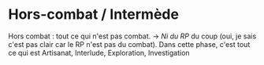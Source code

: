 # Hors-combat / Intermède

Hors combat : tout ce qui n'est pas combat.
-> *Ni du RP* du coup (oui, je sais c'est pas clair car le RP n'est pas du combat). Dans cette phase, c'est tout ce qui est Artisanat, Interlude, Exploration, Investigation